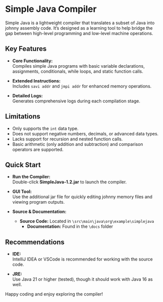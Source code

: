 # Simple Java Compiler

Simple Java is a lightweight compiler that translates a subset of Java into johnny assembly code. It’s designed as a learning tool to help bridge the gap between high-level programming and low-level machine operations.

## Key Features

- **Core Functionality:**  
  Compiles simple Java programs with basic variable declarations, assignments, conditionals, while loops, and static function calls.

- **Extended Instructions:**  
  Includes `savi addr` and `jmpi addr` for enhanced memory operations.

- **Detailed Logs:**  
  Generates comprehensive logs during each compilation stage.

## Limitations

- Only supports the `int` data type.
- Does not support negative numbers, decimals, or advanced data types.
- Lacks support for recursion and nested function calls.
- Basic arithmetic (only addition and subtraction) and comparison operators are supported.

## Quick Start

- **Run the Compiler:**  
  Double-click **SimpleJava-1.2.jar** to launch the compiler.

- **GUI Tool:**  
  Use the additional jar file for quickly editing johnny memory files and viewing program outputs.

- **Source & Documentation:**
    - **Source Code:** Located in `\src\main\java\org\example\simplejava`
      - **Documentation:** Found in the `\docs` folder

## Recommendations

- **IDE:**  
  IntelliJ IDEA or VSCode is recommended for working with the source code.

- **JRE:**  
  Use Java 21 or higher (tested), though it should work with Java 16 as well.

Happy coding and enjoy exploring the compiler!
